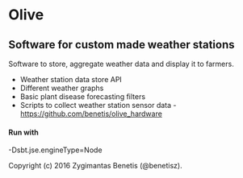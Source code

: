 # Olive
## Software for custom made weather stations

Software to store, aggregate weather data and display it to farmers.

- Weather station data store API
- Different weather graphs
- Basic plant disease forecasting filters
- Scripts to collect weather station sensor data - https://github.com/benetis/olive_hardware


#### Run with
-Dsbt.jse.engineType=Node


Copyright (c) 2016 Zygimantas Benetis (@benetisz).